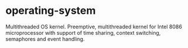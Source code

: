 # operating-system
Multithreaded OS kernel. Preemptive, multithreaded kernel for Intel 8086 microprocessor with support of time sharing, context switching, semaphores and event handling.
